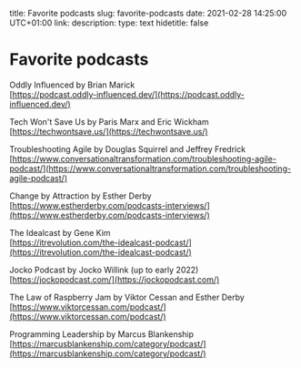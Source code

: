 title: Favorite podcasts
slug: favorite-podcasts
date: 2021-02-28 14:25:00 UTC+01:00
link: 
description: 
type: text
hidetitle: false


# Favorite podcasts

Oddly Influenced by Brian Marick  
[https://podcast.oddly-influenced.dev/](https://podcast.oddly-influenced.dev/)

Tech Won't Save Us by Paris Marx and Eric Wickham  
[https://techwontsave.us/](https://techwontsave.us/)

Troubleshooting Agile by Douglas Squirrel and Jeffrey Fredrick  
[https://www.conversationaltransformation.com/troubleshooting-agile-podcast/](https://www.conversationaltransformation.com/troubleshooting-agile-podcast/)

Change by Attraction by Esther Derby  
[https://www.estherderby.com/podcasts-interviews/](https://www.estherderby.com/podcasts-interviews/)

The Idealcast by Gene Kim  
[https://itrevolution.com/the-idealcast-podcast/](https://itrevolution.com/the-idealcast-podcast/)

Jocko Podcast by Jocko Willink (up to early 2022)  
[https://jockopodcast.com/](https://jockopodcast.com/)

The Law of Raspberry Jam by Viktor Cessan and Esther Derby  
[https://www.viktorcessan.com/podcast/](https://www.viktorcessan.com/podcast/)

Programming Leadership by Marcus Blankenship  
[https://marcusblankenship.com/category/podcast/](https://marcusblankenship.com/category/podcast/)

